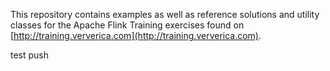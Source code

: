 This repository contains examples as well as reference solutions and utility classes for the Apache Flink Training exercises 
found on [http://training.ververica.com](http://training.ververica.com).

test push
